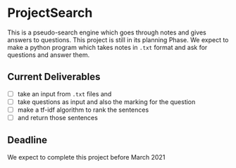 # ProjectSearch
This is a pseudo-search engine which goes through notes and gives answers to questions.
This project is still in its planning Phase.
We expect to make a python program which takes notes in `.txt` format and ask for questions and answer them.

## Current Deliverables
- [ ] take an input from `.txt` files and 
- [ ] take questions as input and also the marking for the question
- [ ] make a tf-idf algorithm to rank the sentences
- [ ] and return those sentences

## Deadline 
 We expect to complete this project before March 2021
